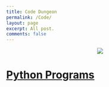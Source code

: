 ```yaml
---
title: Code Dungeon
permalink: /Code/
layout: page
excerpt: All post.
comments: false
---
```


<p align="center">
 <img src="https://media.tenor.com/images/25c4a35abf7e1f13489fabedcc474f9c/tenor.gif">
</p>


# [Python Programs](/subcategories/python)